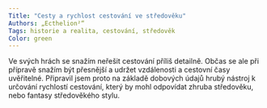 ```yaml
---
Title: "Cesty a rychlost cestování ve středověku"
Authors: „Ecthelion²“
Tags: historie a realita, cestování, středověk
Color: green
---
```

Ve svých hrách se snažím neřešit cestování příliš detailně. Občas se ale při přípravě snažím být přesnější a udržet vzdálenosti a cestovní časy uvěřitelné. Připravil jsem proto na základě dobových údajů hrubý nástroj k určování rychlostí cestování, který by mohl odpovídat zhruba středověku, nebo fantasy středověkého stylu.
